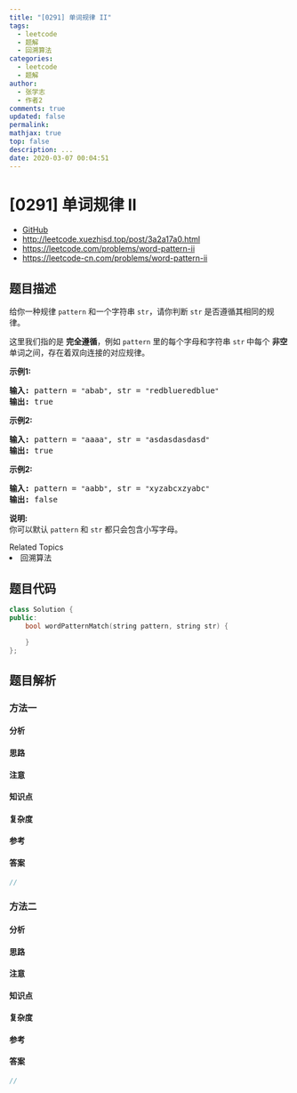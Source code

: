```yaml
---
title: "[0291] 单词规律 II"
tags:
  - leetcode
  - 题解
  - 回溯算法
categories:
  - leetcode
  - 题解
author:
  - 张学志
  - 作者2
comments: true
updated: false
permalink:
mathjax: true
top: false
description: ...
date: 2020-03-07 00:04:51
---
```



# [0291] 单词规律 II
* [GitHub](https://github.com/algoboy101/LeetCodeCrowdsource/tree/master/_posts/QA/%5B0291%5D%20%E5%8D%95%E8%AF%8D%E8%A7%84%E5%BE%8B%20II.md)
* http://leetcode.xuezhisd.top/post/3a2a17a0.html
* https://leetcode.com/problems/word-pattern-ii
* https://leetcode-cn.com/problems/word-pattern-ii


## 题目描述

<p>给你一种规律&nbsp;<code>pattern</code>&nbsp;和一个字符串&nbsp;<code>str</code>，请你判断&nbsp;<code>str</code>&nbsp;是否遵循其相同的规律。</p>

<p>这里我们指的是 <strong>完全遵循</strong>，例如 <code>pattern</code>&nbsp;里的每个字母和字符串&nbsp;<code>str</code><strong>&nbsp;</strong>中每个 <strong>非空</strong> 单词之间，存在着双向连接的对应规律。</p>

<p><strong>示例1:</strong></p>

<pre><strong>输入:</strong> pattern = <code>&quot;</code>abab<code>&quot;</code>, str = <code>&quot;</code>redblueredblue<code>&quot;</code>
<strong>输出:</strong> true</pre>

<p><strong>示例2:</strong></p>

<pre><strong>输入:</strong> pattern = <code>&quot;</code>aaaa<code>&quot;</code>, str = <code>&quot;</code>asdasdasdasd<code>&quot;</code>
<strong>输出:</strong> true</pre>

<p><strong>示例2:</strong></p>

<pre><strong>输入:</strong> pattern = <code>&quot;</code>aabb<code>&quot;</code>, str = <code>&quot;</code>xyzabcxzyabc<code>&quot;</code>
<strong>输出:</strong> false</pre>

<p><strong>说明:</strong><br>
你可以默认&nbsp;<code>pattern</code>&nbsp;和 <code>str</code>&nbsp;都只会包含小写字母。</p>
<div><div>Related Topics</div><div><li>回溯算法</li></div></div>


## 题目代码

```cpp
class Solution {
public:
    bool wordPatternMatch(string pattern, string str) {

    }
};
```


## 题目解析


### 方法一

#### 分析

#### 思路

#### 注意

#### 知识点

#### 复杂度

#### 参考

#### 答案

```cpp
//
```


### 方法二

#### 分析

#### 思路

#### 注意

#### 知识点

#### 复杂度

#### 参考

#### 答案

```cpp
//
```


